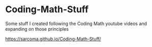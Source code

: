 # Coding-Math-Stuff

Some stuff I created following the Coding Math youtube videos and expanding on those principles

https://sarcoma.github.io/Coding-Math-Stuff/
